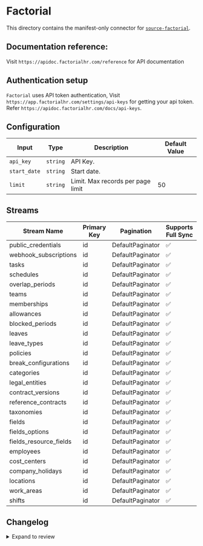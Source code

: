 # Factorial
This directory contains the manifest-only connector for [`source-factorial`](https://app.factorialhr.com/).

## Documentation reference:
Visit `https://apidoc.factorialhr.com/reference` for API documentation

## Authentication setup
`Factorial` uses API token authentication, Visit `https://app.factorialhr.com/settings/api-keys` for getting your api token. Refer `https://apidoc.factorialhr.com/docs/api-keys`.

## Configuration

| Input | Type | Description | Default Value |
|-------|------|-------------|---------------|
| `api_key` | `string` | API Key.  |  |
| `start_date` | `string` | Start date.  |  |
| `limit` | `string` | Limit. Max records per page limit | 50 |

## Streams
| Stream Name | Primary Key | Pagination | Supports Full Sync | Supports Incremental |
|-------------|-------------|------------|---------------------|----------------------|
| public_credentials | id | DefaultPaginator | ✅ |  ❌  |
| webhook_subscriptions | id | DefaultPaginator | ✅ |  ❌  |
| tasks | id | DefaultPaginator | ✅ |  ✅  |
| schedules | id | DefaultPaginator | ✅ |  ✅  |
| overlap_periods | id | DefaultPaginator | ✅ |  ❌  |
| teams | id | DefaultPaginator | ✅ |  ❌  |
| memberships | id | DefaultPaginator | ✅ |  ❌  |
| allowances | id | DefaultPaginator | ✅ |  ❌  |
| blocked_periods | id | DefaultPaginator | ✅ |  ❌  |
| leaves | id | DefaultPaginator | ✅ |  ✅  |
| leave_types | id | DefaultPaginator | ✅ |  ❌  |
| policies | id | DefaultPaginator | ✅ |  ❌  |
| break_configurations | id | DefaultPaginator | ✅ |  ❌  |
| categories | id | DefaultPaginator | ✅ |  ❌  |
| legal_entities | id | DefaultPaginator | ✅ |  ❌  |
| contract_versions | id | DefaultPaginator | ✅ |  ❌  |
| reference_contracts | id | DefaultPaginator | ✅ |  ❌  |
| taxonomies | id | DefaultPaginator | ✅ |  ❌  |
| fields | id | DefaultPaginator | ✅ |  ❌  |
| fields_options | id | DefaultPaginator | ✅ |  ❌  |
| fields_resource_fields | id | DefaultPaginator | ✅ |  ❌  |
| employees | id | DefaultPaginator | ✅ |  ✅  |
| cost_centers | id | DefaultPaginator | ✅ |  ❌  |
| company_holidays | id | DefaultPaginator | ✅ |  ❌  |
| locations | id | DefaultPaginator | ✅ |  ❌  |
| work_areas | id | DefaultPaginator | ✅ |  ❌  |
| shifts | id | DefaultPaginator | ✅ |  ✅  |

## Changelog

<details>
  <summary>Expand to review</summary>

| Version | Date | Pull Request | Subject |
| ------------------ | ------------ | --- | ---------------- |
| 0.0.10 | 2025-02-01 | [52808](https://github.com/airbytehq/airbyte/pull/52808) | Update dependencies |
| 0.0.9 | 2025-01-25 | [52351](https://github.com/airbytehq/airbyte/pull/52351) | Update dependencies |
| 0.0.8 | 2025-01-18 | [51682](https://github.com/airbytehq/airbyte/pull/51682) | Update dependencies |
| 0.0.7 | 2025-01-11 | [51136](https://github.com/airbytehq/airbyte/pull/51136) | Update dependencies |
| 0.0.6 | 2024-12-28 | [50583](https://github.com/airbytehq/airbyte/pull/50583) | Update dependencies |
| 0.0.5 | 2024-12-21 | [50020](https://github.com/airbytehq/airbyte/pull/50020) | Update dependencies |
| 0.0.4 | 2024-12-14 | [49514](https://github.com/airbytehq/airbyte/pull/49514) | Update dependencies |
| 0.0.3 | 2024-12-12 | [49176](https://github.com/airbytehq/airbyte/pull/49176) | Update dependencies |
| 0.0.2 | 2024-10-28 | [47512](https://github.com/airbytehq/airbyte/pull/47512) | Update dependencies |
| 0.0.1 | 2024-09-24 | [45882](https://github.com/airbytehq/airbyte/pull/45882) | Initial release by [@btkcodedev](https://github.com/btkcodedev) via Connector Builder |

</details>
